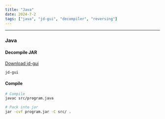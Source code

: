 ```yaml
---
title: "Java"
date: 2024-7-2
tags: ["java", "jd-gui", "decompiler", "reversing"]
---
```


---
### Java

#### Decompile JAR

[Download jd-gui](https://github.com/java-decompiler/jd-gui)

```bash
jd-gui
```

#### Compile

```bash
# Compile
javac src/program.java 
```

```bash
# Pack into jar
jar -cvf program.jar -C src/ .
```


<br>